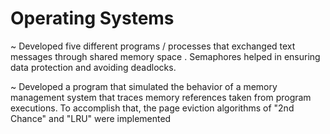 # Operating Systems
 ~ Developed five different programs / processes that exchanged text messages through shared memory space . Semaphores helped in ensuring data protection and avoiding deadlocks.
 
 ~ Developed a program that simulated the behavior of a memory management system that traces memory references taken from program executions. To accomplish that, the page eviction algorithms of "2nd Chance" and "LRU" were implemented
